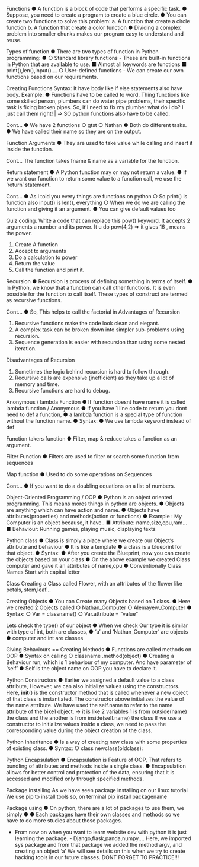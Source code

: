 Functions
● A function is a block of code that performs a specific
task.
● Suppose, you need to create a program to create a blue
circle.
● You can create two functions to solve this problem:
a. A function that create a circle function
b. A function that create a color function
● Dividing a complex problem into smaller chunks makes
our program easy to understand and reuse.

Types of function
● There are two types of function in Python programming:
●
○ Standard library functions - These are built-in
functions in Python that are available to use.
■ Almost all keywords are functions
■ print(),len(),input()....
○ User-defined functions - We can create our own
functions based on our requirements.

Creating Functions
Syntax: It have body like if else statements also have
body.
Example:
● Functions have to be called to word. Thing functions like some skilled person, plumbers
can do water pipe problems, their specific task is fixing broken pipes. So, if i need to fix my
plumber what do i do? I just call them right! | => SO python functions also have to be
called.

Cont…
● We have 2 functions
○ gtst
○ Nathan
● Both do different
tasks.
● We have called their
name so they are on
the output.

Function Arguments
● They are used to take value while calling and insert it inside the function.

Cont…
The function takes fname & name
as a variable for the function.

Return statement
● A Python function may or may not return a value.
● If we want our function to return some value to a function call, we use
the ‘return’ statement. 

Cont…
● As i told you every things are functions on python
○ So print() is function also input() is len(), everything
○ When we do we are calling the function and giving it an argument.
● You can give default values too

Quiz coding.
Write a code that can replace this pow() keyword. It accepts 2 arguments a number and its
power. It u do pow(4,2) => it gives 16 , means the power.
1) Create A function
2) Accept to arguments
3) Do a calculation to power
4) Return the value
5) Call the function and print it.

Recursion
● Recursion is process of defining something in terms of itself.
● In Python, we know that a function can call other functions. It is even possible for the
function to call itself. These types of construct are termed as recursive functions.

Cont…
● So, This helps to call the factorial in
Advantages of Recursion
1. Recursive functions make the code look clean and elegant.
2. A complex task can be broken down into simpler sub-problems using
recursion.
3. Sequence generation is easier with recursion than using some nested
iteration.

Disadvantages of Recursion
1. Sometimes the logic behind recursion is hard to follow through.
2. Recursive calls are expensive (inefficient) as they take up a lot of memory and time.
3. Recursive functions are hard to debug.

  Anonymous / lambda Function
● If function doesnt have name it is called lambda function / Anonymous
● If you have 1 line code to return you dont need to def a function,
● a lambda function is a special type of function without the function name.
● Syntax:
● We use lambda keyword instead of def 

Function takers function
● Filter, map & reduce takes a function as an argument.

Filter Function
● Filters are used to filter or search some function from sequences

Map function
● Used to do some operations on Sequences

Cont…
● If you want to do a doubling equations on a list of numbers.

Object-Oriented Programming / OOP
● Python is an object oriented programming. This means mores things in python are
objects.
● Objects are anything which can have action and name.
● Objects have attributes(properties) and methods(action or functions)
● Example : My Computer is an object because, it have..
■ Attribute: name,size,cpu,ram…
■ Behaviour: Running games, playing music, displaying texts

Python class
● Class is simply a place where we create our Object’s attribute and behaviour
● It is like a template
● a class is a blueprint for that object.
● Syntax:
● After you create the Blueprint, now you can create the objects based on your class
● On the above example we created Class computer and gave it an attributes of
name,cpu
● Conventionally Class Names Start with capital letter

Class
Creating a Class called Flower, with an attributes of
the flower like petals, stem,leaf…

Creating Objects
● You can Create many Objects based on 1 class.
● Here we created 2 Objects called
○ Nathan_Computer
○ Alemayew_Computer
● Syntax:
○ Var = classname()
○ Var.attribute = “value”

Lets check the type() of our object
● When we check Our type it is similar with type of int, both
are classes,
● ‘a’ and ‘Nathan_Computer’ are objects
● computer and int are classes

Giving Behaviours == Creating Methods
● Functions are called methods on OOP
● Syntax on calling
○ classname .method(object)
● Creating a Behaviour run, which is 1 behaviour of my
computer. And have parameter of ‘self’
● Self is the object name on OOP you have to declare it.

Python Constructors
● Earlier we assigned a default value to a class attribute,
However, we can also initialize values using the constructors.
Here, __init__() is the constructor method that is called whenever
a new object of that class is instantiated.
The constructor above initializes the value of the name attribute. We
have used the self.name to refer to the name attribute of the bike1
object. -> it is like 2 variables 1 is from outside(name) the class and
the another is from inside(self.name) the class
If we use a constructor to initialize values inside a class, we need
to pass the corresponding value during the object creation of the
class.

Python Inheritance
● Is a way of creating new class with
some properties of existing class.
● Syntax:
○ class newclass(oldclass):

Python Encapsulation
● Encapsulation is Feature of OOP, That refers to
bundling of attributes and methods inside a
single class.
● Encapsulation allows for better control and
protection of the data, ensuring that it is
accessed and modified only through
specified methods.

Package installing
As we have seen package installing on our linux tutorial
We use pip to install tools so, on terminal
pip install packagename

Package using
● On python, there are a lot of packages to use them, we simply
●
● Each packages have their own classes and methods so we have to do more studies about
those packages.
- From now on when you want to learn website dev with python it is just learning the
package. - Django,flask,panda,numpy….
Here, we imported sys package and
from that package we added the method
argv, and creating an object ‘a’
We will see details on this when we try to create hacking tools in our
future classes. DONT FORGET TO PRACTICE!!!

